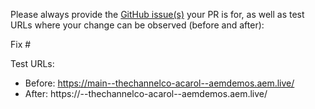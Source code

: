 Please always provide the [GitHub issue(s)](../issues) your PR is for, as well as test URLs where your change can be observed (before and after):

Fix #<gh-issue-id>

Test URLs:
- Before: https://main--thechannelco-acarol--aemdemos.aem.live/
- After: https://<branch>--thechannelco-acarol--aemdemos.aem.live/
